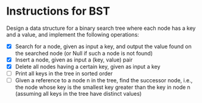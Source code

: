 # Instructions for BST
Design a data structure for a binary search tree where each node has a key and a value,
and implement the following operations:
- [X] Search for a node, given as input a key, and output the value found on the
searched node (or Null if such a node is not found)
- [X] Insert a node, given as input a (key, value) pair
- [X] Delete all nodes having a certain key, given as input a key
- [ ] Print all keys in the tree in sorted order
- [ ] Given a reference to a node n in the tree, find the successor node, i.e., the node
whose key is the smallest key greater than the key in node n (assuming all keys
in the tree have distinct values)